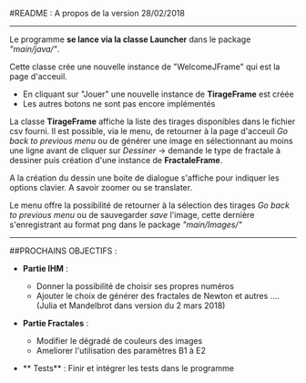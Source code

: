#README : A propos de la version 28/02/2018
_____
Le programme **se lance via la classe Launcher** dans le package *"main/java/"*.


Cette classe crée une nouvelle instance de "WelcomeJFrame" qui est la page d'acceuil. 


- En cliquant sur "Jouer" une nouvelle instance de **TirageFrame** est créée
- Les autres botons ne sont pas encore implémentés

La classe **TirageFrame** affiche la liste des tirages disponibles dans le fichier csv fourni. Il est possible, via le menu, de retourner à la page d'acceuil *Go back to previous menu* ou de générer une image en sélectionnant au moins une ligne avant de cliquer sur *Dessiner* -> demande  le type de fractale à dessiner puis création d'une instance de **FractaleFrame**.

A la création du dessin une boite de dialogue s'affiche pour indiquer les options clavier. A savoir zoomer ou se translater. 

Le menu offre la possibilité de retourner à la sélection des tirages *Go back to previous menu* ou de sauvegarder *save* l'image, cette dernière s'enregistrant au format png dans le package *"main/Images/"*

_____


##PROCHAINS OBJECTIFS :

- **Partie IHM** : 
    - Donner la possibilité de choisir ses propres numéros
    - Ajouter le choix de générer des fractales de Newton et autres .... (Julia et Mandelbrot dans version du 2 mars 2018)


- **Partie Fractales** : 
    - Modifier le dégradé de couleurs des images 
    - Ameliorer l'utilisation des paramètres B1 à E2

- ** Tests** : Finir et intégrer les tests dans le programme

